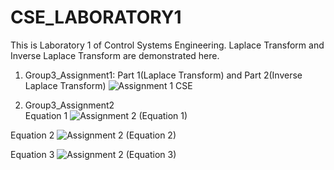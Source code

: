 # CSE_LABORATORY1
This is Laboratory 1 of Control Systems Engineering. Laplace Transform and Inverse Laplace Transform are demonstrated here.

1. Group3_Assignment1: Part 1(Laplace Transform) and Part 2(Inverse Laplace Transform)
![Assignment 1 CSE](https://github.com/KanFudz/CSE_LABORATORY1/assets/157684612/df48e550-6be0-4243-b33a-7d8741215a36)

2. Group3_Assignment2
<br>Equation 1
![Assignment 2 (Equation 1)](https://github.com/KanFudz/CSE_LABORATORY1/assets/157684612/920c1887-8130-42e3-8bc4-93d8fe04ed9a)

Equation 2
![Assignment 2 (Equation 2)](https://github.com/KanFudz/CSE_LABORATORY1/assets/157684612/12a55ea3-96b7-45f0-a4b1-689f1300bada)

Equation 3
![Assignment 2 (Equation 3)](https://github.com/KanFudz/CSE_LABORATORY1/assets/157684612/e5e05c81-3e96-4f5c-bcb0-7c5a82eae5cf)
